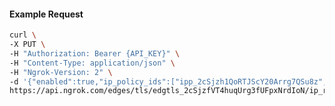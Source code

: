 <!-- Code generated for API Clients. DO NOT EDIT. -->

#### Example Request

```bash
curl \
-X PUT \
-H "Authorization: Bearer {API_KEY}" \
-H "Content-Type: application/json" \
-H "Ngrok-Version: 2" \
-d '{"enabled":true,"ip_policy_ids":["ipp_2cSjzh1QoRTJScY20Arrg7QSu8z","ipp_2cSjzfPeQYAyQPtSNilqKjYRObm"]}' \
https://api.ngrok.com/edges/tls/edgtls_2cSjzfVT4huqUrg3fUFpxNrdIoN/ip_restriction
```
